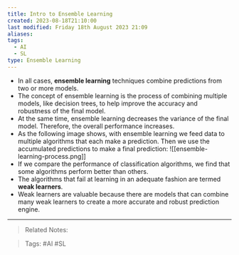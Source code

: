 ```yaml
---
title: Intro to Ensemble Learning
created: 2023-08-18T21:10:00
last modified: Friday 18th August 2023 21:09
aliases: 
tags:
  - AI
  - SL
type: Ensemble Learning
---
```

- In all cases, **ensemble learning** techniques combine predictions from two or more models.
- The concept of ensemble learning is the process of combining multiple models, like decision trees, to help improve the accuracy and robustness of the final model. 
- At the same time, ensemble learning decreases the variance of the final model. Therefore, the overall performance increases.
- As the following image shows, with ensemble learning we feed data to multiple algorithms that each make a prediction. Then we use the accumulated predictions to make a final prediction:
![[ensemble-learning-process.png]]
- If we compare the performance of classification algorithms, we find that some algorithms perform better than others. 
- The algorithms that fail at learning in an adequate fashion are termed **weak learners**.
- Weak learners are valuable because there are models that can combine many weak learners to create a more accurate and robust prediction engine.
---
>Related Notes:
 
>Tags: #AI #SL 
